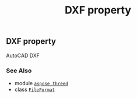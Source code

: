 ﻿---
title: DXF property
second_title: Aspose.3D for Python via .NET API References
description: 
type: docs
weight: 130
url: /python-net/aspose.threed/fileformat/dxf/
is_root: false
---

## DXF property


AutoCAD DXF

### See Also
* module [`aspose.threed`](../../)
* class [`FileFormat`](/3d/python-net/aspose.threed/fileformat)
